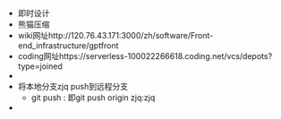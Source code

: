- 即时设计
- 熊猫压缩
- wiki网址http://120.76.43.171:3000/zh/software/Front-end_infrastructure/gptfront
- coding网址https://serverless-100022266618.coding.net/vcs/depots?type=joined
-
- 将本地分支zjq push到远程分支
	- git push <remote> <local-branch>:<remote-branch>
	  即git push origin zjq:zjq
-